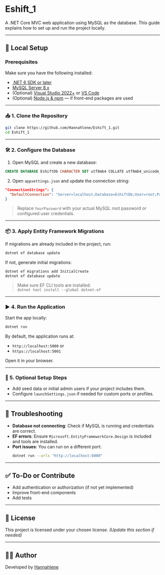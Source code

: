 
# Eshift_1

A .NET Core MVC web application using MySQL as the database. This guide explains how to set up and run the project locally.

---

## 🚀 Local Setup

### Prerequisites

Make sure you have the following installed:

- [.NET 6 SDK or later](https://dotnet.microsoft.com/en-us/download)
- [MySQL Server 8.x](https://dev.mysql.com/downloads/mysql/)
- (Optional) [Visual Studio 2022+](https://visualstudio.microsoft.com/) or [VS Code](https://code.visualstudio.com/)
- (Optional) [Node.js & npm](https://nodejs.org/) — if front-end packages are used

---

### 📥 1. Clone the Repository

```bash
git clone https://github.com/Hannahlene/Eshift_1.git
cd Eshift_1
```

---

### 🛠️ 2. Configure the Database

1. Open MySQL and create a new database:

```sql
CREATE DATABASE EshiftDb CHARACTER SET utf8mb4 COLLATE utf8mb4_unicode_ci;
```

2. Open `appsettings.json` and update the connection string:

```json
"ConnectionStrings": {
  "DefaultConnection": "Server=localhost;Database=EshiftDb;User=root;Password=YourPassword;"
}
```

> Replace `YourPassword` with your actual MySQL root password or configured user credentials.

---

### 📦 3. Apply Entity Framework Migrations

If migrations are already included in the project, run:

```bash
dotnet ef database update
```

If not, generate initial migrations:

```bash
dotnet ef migrations add InitialCreate
dotnet ef database update
```

> Make sure EF CLI tools are installed:  
> `dotnet tool install --global dotnet-ef`

---

### ▶️ 4. Run the Application

Start the app locally:

```bash
dotnet run
```

By default, the application runs at:

- `http://localhost:5000` or  
- `https://localhost:5001`

Open it in your browser.

---

### 🧪 5. Optional Setup Steps

- Add seed data or initial admin users if your project includes them.
- Configure `launchSettings.json` if needed for custom ports or profiles.

---

## 🧩 Troubleshooting

- **Database not connecting**: Check if MySQL is running and credentials are correct.
- **EF errors**: Ensure `Microsoft.EntityFrameworkCore.Design` is included and tools are installed.
- **Port issues**: You can run on a different port:
  ```bash
  dotnet run --urls "http://localhost:6000"
  ```

---

## ✅ To-Do or Contribute

- Add authentication or authorization (if not yet implemented)
- Improve front-end components
- Add tests

---

## 📄 License

This project is licensed under your chosen license. *(Update this section if needed)*

---

## 🙋‍♀️ Author

Developed by [Hannahlene](https://github.com/Hannahlene)
